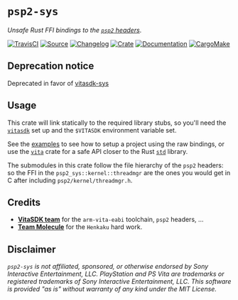 # `psp2-sys`

*Unsafe Rust FFI bindings to the [`psp2` headers](https://github.com/vitasdk/vita-headers/)*.

[![TravisCI](https://img.shields.io/travis/vita-rust/psp2-sys/master.svg?maxAge=600&style=flat-square)](https://travis-ci.org/vita-rust/psp2-sys/builds)
[![Source](https://img.shields.io/badge/source-GitHub-303030.svg?maxAge=86400&style=flat-square)](https://github.com/vita-rust/psp2-sys)
[![Changelog](https://img.shields.io/badge/keep%20a-changelog-8A0707.svg?maxAge=86400&style=flat-square)](http://keepachangelog.com/)
[![Crate](https://img.shields.io/crates/v/psp2-sys.svg?maxAge=86400&style=flat-square)](https://crates.io/crates/psp2-sys)
[![Documentation](https://img.shields.io/badge/docs-latest-4d76ae.svg?maxAge=86400&style=flat-square)](https://docs.rs/psp2-sys)
[![CargoMake](https://img.shields.io/badge/built%20with-cargo--make-yellow.svg?maxAge=86400&style=flat-square)](https://sagiegurari.github.io/cargo-make)

## Deprecation notice

Deprecated in favor of [vitasdk-sys](https://github.com/vita-rust/vitasdk-sys)

## Usage

This crate will link statically to the required library stubs, so you'll need the
[`vitasdk`](https://vitasdk.org) set up and the `$VITASDK` environment variable set.

See the [examples](https://github.com/vita-rust/psp2-sys/tree/master/examples)
to see how to setup a project using the raw bindings, or use the
[`vita`](https://github.com/vita-rust/vita) crate for a safe API closer to the
Rust [`std`](http://doc.rust-lang.org/nightly/std/) library.

The submodules in this crate follow the file hierarchy of the `psp2` headers:
so the FFI in the `psp2_sys::kernel::threadmgr` are the ones you would get in C
after including `psp2/kernel/threadmgr.h`.

## Credits

* [**VitaSDK team**](http://vitasdk.org/) for the `arm-vita-eabi` toolchain, `psp2` headers, ...
* [**Team Molecule**](http://henkaku.xyz/) for the `Henkaku` hard work.


## Disclaimer

*`psp2-sys` is not affiliated, sponsored, or otherwise endorsed by Sony
Interactive Entertainment, LLC. PlayStation and PS Vita are trademarks or
registered trademarks of Sony Interactive Entertainment, LLC. This software is
provided "as is" without warranty of any kind under the MIT License.*
